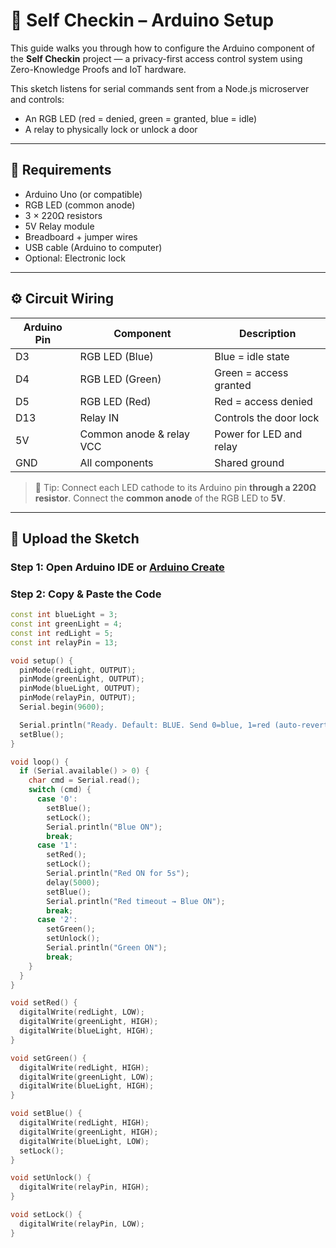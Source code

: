 # 🔌 Self Checkin – Arduino Setup

This guide walks you through how to configure the Arduino component of the **Self Checkin** project — a privacy-first access control system using Zero-Knowledge Proofs and IoT hardware.

This sketch listens for serial commands sent from a Node.js microserver and controls:

- An RGB LED (red = denied, green = granted, blue = idle)
- A relay to physically lock or unlock a door

---

## 🧰 Requirements

- Arduino Uno (or compatible)
- RGB LED (common anode)
- 3 × 220Ω resistors
- 5V Relay module
- Breadboard + jumper wires
- USB cable (Arduino to computer)
- Optional: Electronic lock

---

## ⚙️ Circuit Wiring

| Arduino Pin | Component                | Description             |
| ----------- | ------------------------ | ----------------------- |
| D3          | RGB LED (Blue)           | Blue = idle state       |
| D4          | RGB LED (Green)          | Green = access granted  |
| D5          | RGB LED (Red)            | Red = access denied     |
| D13         | Relay IN                 | Controls the door lock  |
| 5V          | Common anode & relay VCC | Power for LED and relay |
| GND         | All components           | Shared ground           |

> 🔎 Tip: Connect each LED cathode to its Arduino pin **through a 220Ω resistor**. Connect the **common anode** of the RGB LED to **5V**.

---

## 📝 Upload the Sketch

### Step 1: Open Arduino IDE or [Arduino Create](https://create.arduino.cc/editor)

### Step 2: Copy & Paste the Code

```cpp
const int blueLight = 3;
const int greenLight = 4;
const int redLight = 5;
const int relayPin = 13;

void setup() {
  pinMode(redLight, OUTPUT);
  pinMode(greenLight, OUTPUT);
  pinMode(blueLight, OUTPUT);
  pinMode(relayPin, OUTPUT);
  Serial.begin(9600);

  Serial.println("Ready. Default: BLUE. Send 0=blue, 1=red (auto-revert), 2=green");
  setBlue();
}

void loop() {
  if (Serial.available() > 0) {
    char cmd = Serial.read();
    switch (cmd) {
      case '0':
        setBlue();
        setLock();
        Serial.println("Blue ON");
        break;
      case '1':
        setRed();
        setLock();
        Serial.println("Red ON for 5s");
        delay(5000);
        setBlue();
        Serial.println("Red timeout → Blue ON");
        break;
      case '2':
        setGreen();
        setUnlock();
        Serial.println("Green ON");
        break;
    }
  }
}

void setRed() {
  digitalWrite(redLight, LOW);
  digitalWrite(greenLight, HIGH);
  digitalWrite(blueLight, HIGH);
}

void setGreen() {
  digitalWrite(redLight, HIGH);
  digitalWrite(greenLight, LOW);
  digitalWrite(blueLight, HIGH);
}

void setBlue() {
  digitalWrite(redLight, HIGH);
  digitalWrite(greenLight, HIGH);
  digitalWrite(blueLight, LOW);
  setLock();
}

void setUnlock() {
  digitalWrite(relayPin, HIGH);
}

void setLock() {
  digitalWrite(relayPin, LOW);
}
```
